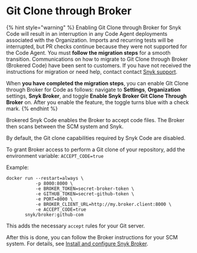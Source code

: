 # Git Clone through Broker

{% hint style="warning" %}
Enabling Git Clone through Broker for Snyk Code will result in an interruption in any Code Agent deployments associated with the Organization. Imports and recurring tests will be interrupted, but PR checks continue because they were not supported for the Code Agent. You must **follow the migration steps** for a smooth transition.  Communications on how to migrate to Git Clone through Broker (Brokered Code)  have been sent to customers. If you have not received the instructions for migration or need help, contact contact [Snyk support](https://support.snyk.io/hc/en-us).&#x20;

When **you have completed the migration steps**, you can enable GIt Clone through Broker for Code as follows: navigate to **Settings**, **Organization** settings, **Snyk Broker**, and toggle **Enable Snyk Broker Git Clone Through Broker** on. After you enable the feature, the toggle turns blue with a check mark.
{% endhint %}

Brokered Snyk Code enables the Broker to accept code files. The Broker then scans between the SCM system and Snyk.

By default, the Git clone capabilities required by Snyk Code are disabled.

To grant Broker access to perform a Git clone of your repository, add the environment variable: `ACCEPT_CODE=true`

Example:

```
docker run --restart=always \
           -p 8000:8000 \
           -e BROKER_TOKEN=secret-broker-token \
           -e GITHUB_TOKEN=secret-github-token \
           -e PORT=8000 \
           -e BROKER_CLIENT_URL=http://my.broker.client:8000 \
           -e ACCEPT_CODE=true
       snyk/broker:github-com
```

This adds the necessary `accept` rules for your Git server.&#x20;

After this is done, you can follow the Broker instructions for your SCM system. For details, see [Install and configure Snyk Broker](../).
